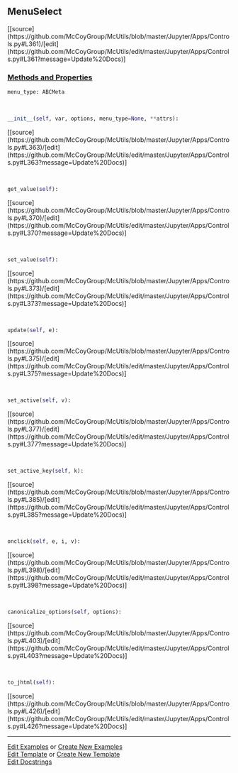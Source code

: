 ## <a id="McUtils.Jupyter.Apps.Controls.MenuSelect">MenuSelect</a> 
<div class="docs-source-link" markdown="1">
[[source](https://github.com/McCoyGroup/McUtils/blob/master/Jupyter/Apps/Controls.py#L361)/[edit](https://github.com/McCoyGroup/McUtils/edit/master/Jupyter/Apps/Controls.py#L361?message=Update%20Docs)]
</div>



<div class="collapsible-section">
 <div class="collapsible-section collapsible-section-header" markdown="1">
 
### <a class="collapse-link" data-toggle="collapse" href="#methods">Methods and Properties</a> <a class="float-right" data-toggle="collapse" href="#methods"><i class="fa fa-chevron-down"></i></a>

 </div>
 <div class="collapsible-section collapsible-section-body collapse" id="methods" markdown="1">

```python
menu_type: ABCMeta
```
<a id="McUtils.Jupyter.Apps.Controls.MenuSelect.__init__" class="docs-object-method">&nbsp;</a> 
```python
__init__(self, var, options, menu_type=None, **attrs): 
```
<div class="docs-source-link" markdown="1">
[[source](https://github.com/McCoyGroup/McUtils/blob/master/Jupyter/Apps/Controls.py#L363)/[edit](https://github.com/McCoyGroup/McUtils/edit/master/Jupyter/Apps/Controls.py#L363?message=Update%20Docs)]
</div>

<a id="McUtils.Jupyter.Apps.Controls.MenuSelect.get_value" class="docs-object-method">&nbsp;</a> 
```python
get_value(self): 
```
<div class="docs-source-link" markdown="1">
[[source](https://github.com/McCoyGroup/McUtils/blob/master/Jupyter/Apps/Controls.py#L370)/[edit](https://github.com/McCoyGroup/McUtils/edit/master/Jupyter/Apps/Controls.py#L370?message=Update%20Docs)]
</div>

<a id="McUtils.Jupyter.Apps.Controls.MenuSelect.set_value" class="docs-object-method">&nbsp;</a> 
```python
set_value(self): 
```
<div class="docs-source-link" markdown="1">
[[source](https://github.com/McCoyGroup/McUtils/blob/master/Jupyter/Apps/Controls.py#L373)/[edit](https://github.com/McCoyGroup/McUtils/edit/master/Jupyter/Apps/Controls.py#L373?message=Update%20Docs)]
</div>

<a id="McUtils.Jupyter.Apps.Controls.MenuSelect.update" class="docs-object-method">&nbsp;</a> 
```python
update(self, e): 
```
<div class="docs-source-link" markdown="1">
[[source](https://github.com/McCoyGroup/McUtils/blob/master/Jupyter/Apps/Controls.py#L375)/[edit](https://github.com/McCoyGroup/McUtils/edit/master/Jupyter/Apps/Controls.py#L375?message=Update%20Docs)]
</div>

<a id="McUtils.Jupyter.Apps.Controls.MenuSelect.set_active" class="docs-object-method">&nbsp;</a> 
```python
set_active(self, v): 
```
<div class="docs-source-link" markdown="1">
[[source](https://github.com/McCoyGroup/McUtils/blob/master/Jupyter/Apps/Controls.py#L377)/[edit](https://github.com/McCoyGroup/McUtils/edit/master/Jupyter/Apps/Controls.py#L377?message=Update%20Docs)]
</div>

<a id="McUtils.Jupyter.Apps.Controls.MenuSelect.set_active_key" class="docs-object-method">&nbsp;</a> 
```python
set_active_key(self, k): 
```
<div class="docs-source-link" markdown="1">
[[source](https://github.com/McCoyGroup/McUtils/blob/master/Jupyter/Apps/Controls.py#L385)/[edit](https://github.com/McCoyGroup/McUtils/edit/master/Jupyter/Apps/Controls.py#L385?message=Update%20Docs)]
</div>

<a id="McUtils.Jupyter.Apps.Controls.MenuSelect.onclick" class="docs-object-method">&nbsp;</a> 
```python
onclick(self, e, i, v): 
```
<div class="docs-source-link" markdown="1">
[[source](https://github.com/McCoyGroup/McUtils/blob/master/Jupyter/Apps/Controls.py#L398)/[edit](https://github.com/McCoyGroup/McUtils/edit/master/Jupyter/Apps/Controls.py#L398?message=Update%20Docs)]
</div>

<a id="McUtils.Jupyter.Apps.Controls.MenuSelect.canonicalize_options" class="docs-object-method">&nbsp;</a> 
```python
canonicalize_options(self, options): 
```
<div class="docs-source-link" markdown="1">
[[source](https://github.com/McCoyGroup/McUtils/blob/master/Jupyter/Apps/Controls.py#L403)/[edit](https://github.com/McCoyGroup/McUtils/edit/master/Jupyter/Apps/Controls.py#L403?message=Update%20Docs)]
</div>

<a id="McUtils.Jupyter.Apps.Controls.MenuSelect.to_jhtml" class="docs-object-method">&nbsp;</a> 
```python
to_jhtml(self): 
```
<div class="docs-source-link" markdown="1">
[[source](https://github.com/McCoyGroup/McUtils/blob/master/Jupyter/Apps/Controls.py#L426)/[edit](https://github.com/McCoyGroup/McUtils/edit/master/Jupyter/Apps/Controls.py#L426?message=Update%20Docs)]
</div>

 </div>
</div>




___

[Edit Examples](https://github.com/McCoyGroup/McUtils/edit/gh-pages/ci/examples/McUtils/Jupyter/Apps/Controls/MenuSelect.md) or 
[Create New Examples](https://github.com/McCoyGroup/McUtils/new/gh-pages/?filename=ci/examples/McUtils/Jupyter/Apps/Controls/MenuSelect.md) <br/>
[Edit Template](https://github.com/McCoyGroup/McUtils/edit/gh-pages/ci/docs/McUtils/Jupyter/Apps/Controls/MenuSelect.md) or 
[Create New Template](https://github.com/McCoyGroup/McUtils/new/gh-pages/?filename=ci/docs/templates/McUtils/Jupyter/Apps/Controls/MenuSelect.md) <br/>
[Edit Docstrings](https://github.com/McCoyGroup/McUtils/edit/master/Jupyter/Apps/Controls.py#L361?message=Update%20Docs)
